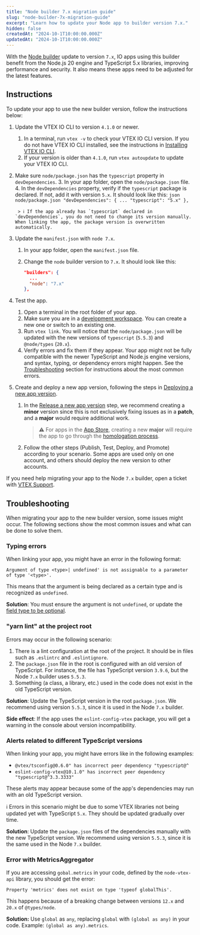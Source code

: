 ```yaml
---
title: "Node builder 7.x migration guide"
slug: "node-builder-7x-migration-guide"
excerpt: "Learn how to update your Node app to builder version 7.x."
hidden: false
createdAt: "2024-10-1T10:00:00.000Z"
updatedAt: "2024-10-1T10:00:00.000Z"
---
```


With the [Node builder](https://developers.vtex.com/docs/guides/vtex-io-documentation-node-builder) update to version `7.x`, IO apps using this builder benefit from the Node.js 20 engine and TypeScript 5.x libraries, improving performance and security. It also means these apps need to be adjusted for the latest features.

## Instructions

To update your app to use the new builder version, follow the instructions below:

1. Update the VTEX IO CLI to version `4.1.0` or newer.
    1. In a terminal, run `vtex -v` to check your VTEX IO CLI version. If you do not have VTEX IO CLI installed, see the instructions in [Installing VTEX IO CLI](https://developers.vtex.com/docs/guides/vtex-io-documentation-vtex-io-cli-install).
    2. If your version is older than `4.1.0`, run `vtex autoupdate` to update your VTEX IO CLI.
2. Make sure `node/package.json` has the `typescript` property in `devDependencies`.
    3. In your app folder, open the `node/package.json` file.
    4. In the `devDependencies` property, verify if the `typescript` package is declared. If not, add it with version `5.x`. It should look like this:
        ```json node/package.json
        "devDependencies": {
          ...
          "typescript": "5.x"
        },
        ```

        > ℹ️ If the app already has `typescript` declared in `devDependencies`, you do not need to change its version manually. When linking the app, the package version is overwritten automatically.

3. Update the `manifest.json` with `node 7.x`.
    1. In your app folder, open the `manifest.json` file.
    2. Change the `node` builder version to `7.x`. It should look like this:

        ```json manifest.json
        "builders": {
          ...
          "node": "7.x"
        },
        ```

4. Test the app.
    1. Open a terminal in the root folder of your app.
    2. Make sure you are in a [development workspace](https://developers.vtex.com/docs/guides/vtex-io-documentation-creating-a-development-workspace). You can create a new one or switch to an existing one.
    3. Run `vtex link`. You will notice that the `node/package.json` will be updated with the new versions of `typescript` (`5.5.3`) and `@node/types` (`20.x`).
    4. Verify errors and fix them if they appear. Your app might not be fully compatible with the newer TypeScript and Node.js engine versions, and syntax, typing, or dependency errors might happen. See the [Troubleshooting](#heading=h.2w3bbhmrvkih) section for instructions about the most common errors.
5. Create and deploy a new app version, following the steps in [Deploying a new app version](https://developers.vtex.com/docs/guides/vtex-io-documentation-making-your-new-app-version-publicly-available).
    1. In the [Release a new app version](https://developers.vtex.com/docs/guides/vtex-io-documentation-releasing-a-new-app-version) step, we recommend creating a **minor** version since this is not exclusively fixing issues as in a **patch**, and a **major** would require additional work.
        > ⚠️ For apps in the [App Store](https://developers.vtex.com/docs/guides/vtex-app-store), creating a new **major** will require the app to go through the [homologation process](https://developers.vtex.com/docs/guides/vtex-io-documentation-submitting-your-app-in-the-vtex-app-store#step-2-managing-the-homologation-process).
    2. Follow the other steps (Publish, Test, Deploy, and Promote) according to your scenario. Some apps are used only on one account, and others should deploy the new version to other accounts.

If you need help migrating your app to the Node `7.x` builder, open a ticket with [VTEX Support](https://help.vtex.com/en/support).

## Troubleshooting

When migrating your app to the new builder version, some issues might occur. The following sections show the most common issues and what can be done to solve them.

### Typing errors

When linking your app, you might have an error in the following format:

`Argument of type <type>| undefined' is not assignable to a parameter of type '<type>'.`

This means that the argument is being declared as a certain type and is recognized as `undefined`.

**Solution**: You must ensure the argument is not `undefined`, or update the [field type to be optional](https://www.typescriptlang.org/docs/handbook/2/everyday-types.html#optional-properties).

### "yarn lint" at the project root

Errors may occur in the following scenario:

1. There is a lint configuration at the root of the project. It should be in files such as `.eslintrc` and `.eslintignore`.
2. The `package.json` file in the root is configured with an old version of TypeScript. For instance, the file has TypeScript version `3.9.6`, but the Node `7.x` builder uses `5.5.3`.
3. Something (a class, a library, etc.) used in the code does not exist in the old TypeScript version.

**Solution**: Update the TypeScript version in the root `package.json`. We recommend using version `5.5.3`, since it is used in the Node `7.x` builder.

**Side effect**: If the app uses the `eslint-config-vtex` package, you will get a warning in the console about version incompatibility.

### Alerts related to different TypeScript versions

When linking your app, you might have errors like in the following examples:

- `@vtex/tsconfig@0.6.0" has incorrect peer dependency "typescript@^`
- `eslint-config-vtex@10.1.0" has incorrect peer dependency "typescript@^3.3.3333"`

These alerts may appear because some of the app's dependencies may run with an old TypeScript version.

ℹ️ Errors in this scenario might be due to some VTEX libraries not being updated yet with TypeScript `5.x`. They should be updated gradually over time.

**Solution**: Update the `package.json` files of the dependencies manually with the new TypeScript version. We recommend using version `5.5.3`, since it is the same used in the Node `7.x` builder.

### Error with MetricsAggregator

If you are accessing `gobal.metrics` in your code, defined by the `node-vtex-api` library, you should get the error:

`Property 'metrics' does not exist on type 'typeof globalThis'.`

This happens because of a breaking change between versions `12.x` and `20.x` of `@types/node`.

**Solution:** Use `global` as `any`, replacing `global` with `(global as any)` in your code. Example: `(global as any).metrics`.
